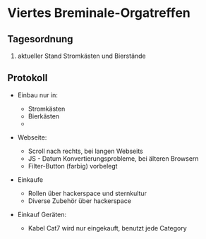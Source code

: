 # Viertes Breminale-Orgatreffen
## Tagesordnung
1. aktueller Stand
Stromkästen und Bierstände



## Protokoll
* Einbau nur in:
  * Stromkästen
  * Bierkästen
  * 

* Webseite:
  * Scroll nach rechts, bei langen Webseits
  * JS - Datum Konvertierungsprobleme, bei älteren Browsern
  * Filter-Button (farbig) vorbelegt
  
* Einkaufe
  * Rollen über hackerspace und sternkultur
  * Diverse Zubehör über hackerspace
* Einkauf Geräten:
  * Kabel Cat7 wird nur eingekauft, benutzt jede Category